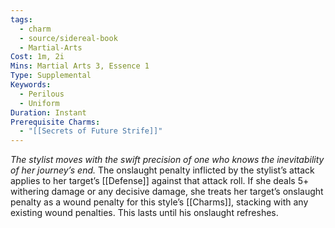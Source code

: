 ```yaml
---
tags:
  - charm
  - source/sidereal-book
  - Martial-Arts
Cost: 1m, 2i
Mins: Martial Arts 3, Essence 1
Type: Supplemental
Keywords:
  - Perilous
  - Uniform
Duration: Instant
Prerequisite Charms:
  - "[[Secrets of Future Strife]]"
---
```

*The stylist moves with the swift precision of one who knows the inevitability of her journey’s end.*
The onslaught penalty inflicted by the stylist’s attack applies to her target’s [[Defense]] against that attack roll. If she deals 5+ withering damage or any decisive damage, she treats her target’s onslaught penalty as a wound penalty for this style’s [[Charms]], stacking with any existing wound penalties. This lasts until his onslaught refreshes.